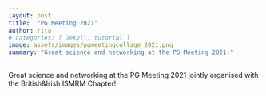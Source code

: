 ```yaml
---
layout: post
title:  "PG Meeting 2021"
author: rita
# categories: [ Jekyll, tutorial ]
image: assets/images/pgmeetingcollage_2021.png
summary: "Great science and networking at the PG Meeting 2021!"
---
```


Great science and networking at the PG Meeting 2021 jointly organised with the British&Irish ISMRM Chapter!

